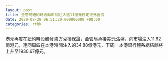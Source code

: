 ```yaml
---
layout: post
title: 金管局紐約時段向市場注入逾11億元穩定港元匯價
date: 2020-08-28 06:51:20.000000000 +08:00
categories: rthk
---
```


港元再度在紐約時段觸發強方兌換保證，金管局承接美元沽盤，向市場注入11.62億港元，連同周四在本港時間注入的34.88億港元，下周一本港銀行體系總結餘將上升至1930.67億元。

